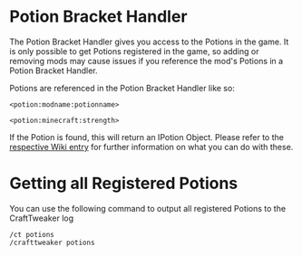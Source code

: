 # Potion Bracket Handler

The Potion Bracket Handler gives you access to the Potions in the game. It is only possible to get Potions registered in the game, so adding or removing mods may cause issues if you reference the mod's Potions in a Potion Bracket Handler.

Potions are referenced in the Potion Bracket Handler like so:

```zenscript
<potion:modname:potionname>

<potion:minecraft:strength>
```

If the Potion is found, this will return an IPotion Object. Please refer to the [respective Wiki entry](/Vanilla/Potions/IPotion/) for further information on what you can do with these.

# Getting all Registered Potions

You can use the following command to output all registered Potions to the CraftTweaker log

    /ct potions
    /crafttweaker potions